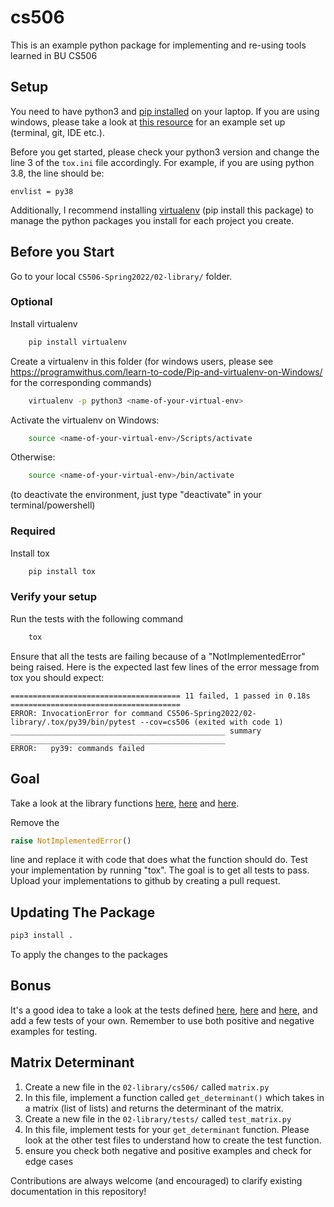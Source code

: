 # cs506

This is an example python package for implementing and re-using tools learned in BU CS506

## Setup

You need to have python3 and [pip installed](https://www.makeuseof.com/tag/install-pip-for-python/) on your laptop. If you are using windows, please take a look at [this resource](https://docs.microsoft.com/en-us/windows/python/beginners) for an example set up (terminal, git, IDE etc.).

Before you get started, please check your python3 version and change the line 3 of the `tox.ini` file accordingly. For example, if you are using python 3.8, the line should be:

```
envlist = py38
```

Additionally, I recommend installing [virtualenv](https://pypi.org/project/virtualenv/) (pip install this package) to manage the python packages you install for each project you create.

## Before you Start

Go to your local `CS506-Spring2022/02-library/` folder.

### Optional

Install virtualenv

```bash
    pip install virtualenv
```

Create a virtualenv in this folder (for windows users, please see https://programwithus.com/learn-to-code/Pip-and-virtualenv-on-Windows/ for the corresponding commands)

```bash
    virtualenv -p python3 <name-of-your-virtual-env>
```

Activate the virtualenv on Windows:

```bash
    source <name-of-your-virtual-env>/Scripts/activate
```

Otherwise:

```bash
    source <name-of-your-virtual-env>/bin/activate
```

(to deactivate the environment, just type "deactivate" in your terminal/powershell)

### Required

Install tox

```bash
    pip install tox
```

### Verify your setup

Run the tests with the following command

```bash
    tox 
```

Ensure that all the tests are failing because of a "NotImplementedError" being raised. Here is the expected last few lines of the error message from tox you should expect:

```
====================================== 11 failed, 1 passed in 0.18s ======================================
ERROR: InvocationError for command CS506-Spring2022/02-library/.tox/py39/bin/pytest --cov=cs506 (exited with code 1)
________________________________________________ summary ________________________________________________
ERROR:   py39: commands failed
```

## Goal

Take a look at the library functions [here](./cs506/read.py), [here](./cs506/sim.py) and [here](./cs506/kmeans.py).

Remove the

```python
raise NotImplementedError()
```

line and replace it with code that does what the function should do. Test your implementation by running "tox". The goal is to get all tests to pass. Upload your implementations to github by creating a pull request.

## Updating The Package
```bash
pip3 install .
```

To apply the changes to the packages

## Bonus

It's a good idea to take a look at the tests defined [here](./tests/test_read.py), [here](./tests/test_sim.py) and [here](./tests/test_kmeans.py), and add a few tests of your own. Remember to use both positive and negative examples for testing.

## Matrix Determinant

1. Create a new file in the `02-library/cs506/` called `matrix.py`
2. In this file, implement a function called `get_determinant()` which takes in a matrix (list of lists) and returns the determinant of the matrix.
3. Create a new file in the `02-library/tests/` called `test_matrix.py`
4. In this file, implement tests for your `get_determinant` function. Please look at the other test files to understand how to create the test function.
5. ensure you check both negative and positive examples and check for edge cases

Contributions are always welcome (and encouraged) to clarify existing documentation in this repository!
